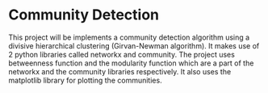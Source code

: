 # Community Detection
 This project will be implements a community detection algorithm using a divisive hierarchical clustering (Girvan-Newman algorithm). 
 It makes use of 2 python libraries called networkx and community. The project uses betweenness function and the modularity function which are a part of the networkx and the community libraries respectively. It also uses the matplotlib library for plotting the communities.